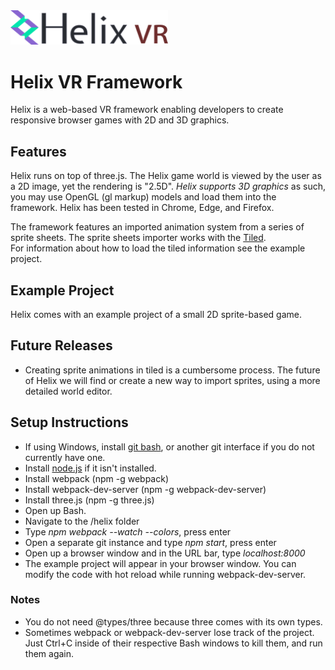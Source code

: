 
<img src="/helix_logo.png" width="50%" height="50%">

# Helix VR Framework

Helix is a web-based VR framework enabling developers to create responsive browser games with 2D and 3D graphics.

## Features

Helix runs on top of three.js. The Helix game world is viewed by the user as a 2D image, yet the rendering is "2.5D".  *Helix supports 3D graphics* as such, you may
use OpenGL (gl markup) models and load them into the framework.  Helix has been tested in Chrome, Edge, and Firefox.

The framework features an imported animation system from a series of sprite sheets.  The sprite sheets importer works with the [Tiled](https://www.mapeditor.org/).  
For information about how to load the tiled information see the example project.

## Example Project

Helix comes with an example project of a small 2D sprite-based game.  

## Future Releases

* Creating sprite animations in tiled is a cumbersome process. The future of Helix we will find or create a new way to import sprites, using a more detailed world editor.  

## Setup Instructions 
* If using Windows, install [git bash](https://git-scm.com/downloads), or another git interface if you do not currently have one.
* Install [node.js](https://nodejs.org/en/download/) if it isn't installed.
* Install webpack (npm -g webpack)
* Install webpack-dev-server (npm -g webpack-dev-server)
* Install three.js (npm -g three.js)
* Open up Bash.
* Navigate to the /helix folder
* Type *npm webpack --watch --colors*, press enter
* Open a separate git instance and type *npm start*, press enter
* Open up a browser window and in the URL bar, type *localhost:8000*
* The example project will appear in your browser window.  You can modify the code with hot reload while running webpack-dev-server.

### Notes 
* You do not need @types/three because three comes with its own types.
* Sometimes webpack or webpack-dev-server lose track of the project.  Just Ctrl+C inside of their respective Bash windows to kill them, and run them again.

